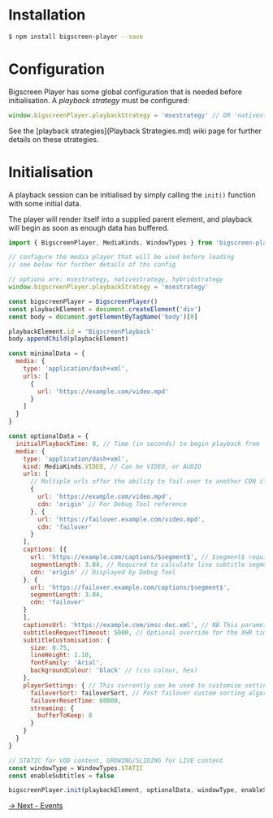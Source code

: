 # Installation
```bash
$ npm install bigscreen-player --save
```

# Configuration

Bigscreen Player has some global configuration that is needed before initialisation. A *playback strategy* must be configured:

```javascript
window.bigscreenPlayer.playbackStrategy = 'msestrategy' // OR 'nativestrategy' OR 'hybridstrategy' OR 'talstrategy' (deprecated)
```

See the [playback strategies](Playback Strategies.md) wiki page for further details on these strategies.


# Initialisation

A playback session can be initialised by simply calling the `init()` function with some initial data.

The player will render itself into a supplied parent element, and playback will begin as soon as enough data has buffered.


```javascript
import { BigscreenPlayer, MediaKinds, WindowTypes } from 'bigscreen-player'

// configure the media player that will be used before loading
// see below for further details of ths config

// options are: msestrategy, nativestrategy, hybridstrategy
window.bigscreenPlayer.playbackStrategy = 'msestrategy'

const bigscreenPlayer = BigscreenPlayer()
const playbackElement = document.createElement('div')
const body = document.getElementByTagName('body')[0]

playbackElement.id = 'BigscreenPlayback'
body.appendChild(playbackElement)

const minimalData = {
  media: {
    type: 'application/dash+xml',
    urls: [
      {
        url: 'https://example.com/video.mpd'
      }
    ]
  }
}

const optionalData = {
  initialPlaybackTime: 0, // Time (in seconds) to begin playback from
  media: {
    type: 'application/dash+xml',
    kind: MediaKinds.VIDEO, // Can be VIDEO, or AUDIO
    urls: [
      // Multiple urls offer the ability to fail-over to another CDN if required
      {
        url: 'https://example.com/video.mpd',
        cdn: 'origin' // For Debug Tool reference
      }, {
        url: 'https://failover.example.com/video.mpd',
        cdn: 'failover'
      }
    ],
    captions: [{
      url: 'https://example.com/captions/$segment$', // $segment$ required for replacement for live subtitle segments
      segmentLength: 3.84, // Required to calculate live subtitle segment to fetch & live subtitle URL.
      cdn: 'origin' // Displayed by Debug Tool
    }, {
      url: 'https://failover.example.com/captions/$segment$',
      segmentLength: 3.84,
      cdn: 'failover'
    }
    ],
    captionsUrl: 'https://example.com/imsc-doc.xml', // NB This parameter is being deprecated in favour of the captions array shown above.
    subtitlesRequestTimeout: 5000, // Optional override for the XHR timeout on sidecar loaded subtitles
    subtitleCustomisation: {
      size: 0.75,
      lineHeight: 1.10,
      fontFamily: 'Arial',
      backgroundColour: 'black' // (css colour, hex)
    },
    playerSettings: { // This currently can be used to customise settings for the msestrategy. It is a pass through of all the dash.js player settings.
      failoverSort: failoverSort, // Post failover custom sorting algorithm
      failoverResetTime: 60000,
      streaming: {
        bufferToKeep: 8
      }
    }
  }
}

// STATIC for VOD content, GROWING/SLIDING for LIVE content
const windowType = WindowTypes.STATIC
const enableSubtitles = false

bigscreenPlayer.init(playbackElement, optionalData, windowType, enableSubtitles)
```

[→ Next - Events](tutorial-events.html)

